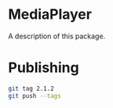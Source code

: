 # MediaPlayer

A description of this package.

# Publishing


```bash
git tag 2.1.2
git push --tags
```
